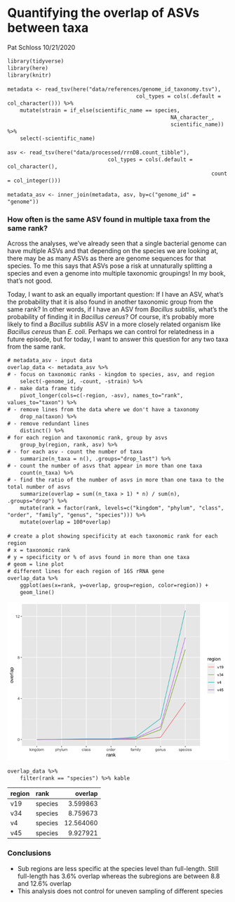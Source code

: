 Quantifying the overlap of ASVs between taxa
================
Pat Schloss
10/21/2020

    library(tidyverse)
    library(here)
    library(knitr)

    metadata <- read_tsv(here("data/references/genome_id_taxonomy.tsv"),
                                             col_types = cols(.default = col_character())) %>%
        mutate(strain = if_else(scientific_name == species,
                                                        NA_character_,
                                                        scientific_name)) %>%
        select(-scientific_name)

    asv <- read_tsv(here("data/processed/rrnDB.count_tibble"),
                                    col_types = cols(.default = col_character(),
                                                                     count = col_integer()))

    metadata_asv <- inner_join(metadata, asv, by=c("genome_id" = "genome"))

### How often is the same ASV found in multiple taxa from the same rank?

Across the analyses, we’ve already seen that a single bacterial genome
can have multiple ASVs and that depending on the species we are looking
at, there may be as many ASVs as there are genome sequences for that
species. To me this says that ASVs pose a risk at unnaturally splitting
a species and even a genome into multiple taxonomic groupings! In my
book, that’s not good.

Today, I want to ask an equally important question: If I have an ASV,
what’s the probability that it is also found in another taxonomic group
from the same rank? In other words, if I have an ASV from *Bacillus
subtilis*, what’s the probability of finding it in *Bacillus cereus*? Of
course, it’s probably more likely to find a *Bacillus subtilis* ASV in a
more closely related organism like *Bacillus cereus* than *E. coli*.
Perhaps we can control for relatedness in a future episode, but for
today, I want to answer this question for any two taxa from the same
rank.

    # metadata_asv - input data
    overlap_data <- metadata_asv %>%
    # - focus on taxonomic ranks - kingdom to species, asv, and region
        select(-genome_id, -count, -strain) %>%
    # - make data frame tidy
        pivot_longer(cols=c(-region, -asv), names_to="rank", values_to="taxon") %>%
    # - remove lines from the data where we don't have a taxonomy
        drop_na(taxon) %>%
    # - remove redundant lines 
        distinct() %>%
    # for each region and taxonomic rank, group by asvs
        group_by(region, rank, asv) %>%
    # - for each asv - count the number of taxa
        summarize(n_taxa = n(), .groups="drop_last") %>%
    # - count the number of asvs that appear in more than one taxa
        count(n_taxa) %>%
    # - find the ratio of the number of asvs in more than one taxa to the total number of asvs
        summarize(overlap = sum((n_taxa > 1) * n) / sum(n), .groups="drop") %>%
        mutate(rank = factor(rank, levels=c("kingdom", "phylum", "class", "order", "family", "genus", "species"))) %>%
        mutate(overlap = 100*overlap)

    # create a plot showing specificity at each taxonomic rank for each region
    # x = taxonomic rank
    # y = specificity or % of asvs found in more than one taxa
    # geom = line plot
    # different lines for each region of 16S rRNA gene
    overlap_data %>%
        ggplot(aes(x=rank, y=overlap, group=region, color=region)) +
        geom_line()

![](2020-10-21-asv-taxa-overlap_files/figure-gfm/unnamed-chunk-2-1.png)<!-- -->

    overlap_data %>%
        filter(rank == "species") %>% kable

| region | rank    |   overlap |
|:-------|:--------|----------:|
| v19    | species |  3.599863 |
| v34    | species |  8.759673 |
| v4     | species | 12.564060 |
| v45    | species |  9.927921 |

### Conclusions

-   Sub regions are less specific at the species level than full-length.
    Still full-length has 3.6% overlap whereas the subregions are
    between 8.8 and 12.6% overlap
-   This analysis does not control for uneven sampling of different
    species

